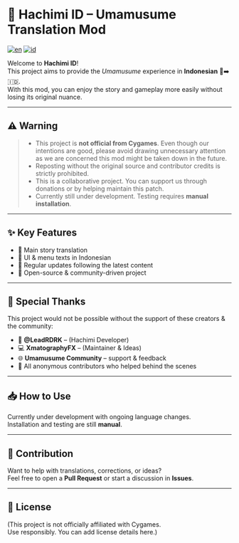 # 🐎 Hachimi ID – Umamusume Translation Mod

[![en](https://img.shields.io/badge/lang-English-blue.svg)](README.md)
[![id](https://img.shields.io/badge/lang-Indonesia-red.svg)](README-ID.md)


Welcome to **Hachimi ID**!  
This project aims to provide the *Umamusume* experience in **Indonesian** 🎌➡️🇮🇩.  
With this mod, you can enjoy the story and gameplay more easily without losing its original nuance.

---

## ⚠️ Warning
> - This project is **not official from Cygames**. Even though our intentions are good, please avoid drawing unnecessary attention as we are concerned this mod might be taken down in the future.  
> - Reposting without the original source and contributor credits is strictly prohibited.  
> - This is a collaborative project. You can support us through donations or by helping maintain this patch.  
> - Currently still under development. Testing requires **manual installation**.

---

## ✨ Key Features
- 📖 Main story translation  
- 🎤 UI & menu texts in Indonesian  
- 🔄 Regular updates following the latest content  
- 🌱 Open-source & community-driven project  

---

## 🙏 Special Thanks
This project would not be possible without the support of these creators & the community:

- 🎨 **@LeadRDRK** – (Hachimi Developer)  
- 💻 **XmatographyFX** – (Maintainer & Ideas)  
- 🌐 **Umamusume Community** – support & feedback  
- 🧩 All anonymous contributors who helped behind the scenes  

---

## 📥 How to Use
Currently under development with ongoing language changes.  
Installation and testing are still **manual**.  

---

## 🤝 Contribution
Want to help with translations, corrections, or ideas?  
Feel free to open a **Pull Request** or start a discussion in **Issues**.  

---

## 📜 License
(This project is not officially affiliated with Cygames.  
Use responsibly. You can add license details here.)

